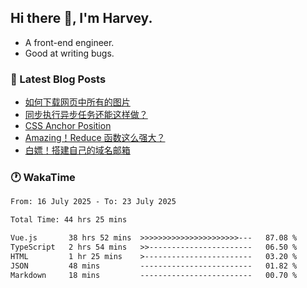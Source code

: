 ## Hi there 👋, I'm Harvey.

- A front-end engineer.
- Good at writing bugs.

### 📖 Latest Blog Posts
<!-- BLOG-POST-LIST:START -->
- [如何下载网页中所有的图片](https://blog.izou.top/posts/download-page-img/)
- [同步执行异步任务还能这样做？](https://blog.izou.top/posts/sync-executed/)
- [CSS Anchor Position](https://blog.izou.top/posts/css-anchor/)
- [Amazing！Reduce 函数这么强大？](https://blog.izou.top/posts/reduce-usage/)
- [白嫖！搭建自己的域名邮箱](https://blog.izou.top/posts/domain-mail/)
<!-- BLOG-POST-LIST:END -->

### 🕐 WakaTime
<!--START_SECTION:waka-->

```txt
From: 16 July 2025 - To: 23 July 2025

Total Time: 44 hrs 25 mins

Vue.js       38 hrs 52 mins  >>>>>>>>>>>>>>>>>>>>>>---   87.08 %
TypeScript   2 hrs 54 mins   >>-----------------------   06.50 %
HTML         1 hr 25 mins    >------------------------   03.20 %
JSON         48 mins         -------------------------   01.82 %
Markdown     18 mins         -------------------------   00.70 %
```

<!--END_SECTION:waka-->
